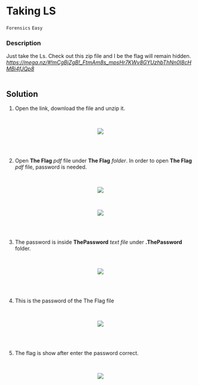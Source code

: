 # Taking LS
`Forensics`
`Easy`

### Description

Just take the Ls. Check out this zip file and I be the flag will remain hidden. _https://mega.nz/#!mCgBjZgB!_FtmAm8s_mpsHr7KWv8GYUzhbThNn0I8cHMBi4fJQp8_
<br><br>


## Solution
1. Open the link, download the file and unzip it. 
<br>
<p align="center">
  <img src="https://user-images.githubusercontent.com/117136072/229989330-93786f08-20c4-46a8-b7f1-62dfa51ccb9d.png">
</p>
<br><br>


2.	Open **The Flag** _pdf_ file under **The Flag** _folder_. In order to open **The Flag** _pdf_ file, password is needed.
<br>
<p align="center">
  <img src="https://user-images.githubusercontent.com/117136072/229989592-8722949f-2b59-45c8-9a21-e016852447ce.png">
</p>

<br>
<p align="center">
  <img src="https://user-images.githubusercontent.com/117136072/229989675-feb0d97b-31fb-4bcb-85cf-24bb24399760.png">
</p>
<br><br>


3.	The password is inside **ThePassword** _text file_ under **.ThePassword** folder.
<br>
<p align="center">
  <img src="https://user-images.githubusercontent.com/117136072/229989831-9a92f7ac-7141-43ea-9398-65024663a990.png">
</p>
<br><br>


4.	This is the password of the The Flag file
<br>
<p align="center">
  <img src="https://user-images.githubusercontent.com/117136072/229990591-4a9b669b-7222-4ef3-ae94-036cde8cd049.png">
</p>
<br><br>

5.	The flag is show after enter the password correct. 
<br>
<p align="center">
  <img src="https://user-images.githubusercontent.com/117136072/229989935-ef493497-14f5-4e43-9ff8-ef987f6a4a78.png">
</p>
<br><br>

